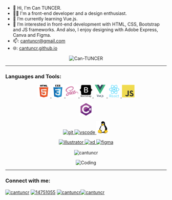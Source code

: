 - 👋 Hi, I'm Can TUNCER.
- 👨‍💻 I'm a front-end developer and a design enthusiast.
- 🌱 I’m currently learning Vue.js.
- 👀 I’m interested in front-end development with HTML, CSS, Bootstrap and JS frameworks. And also, I enjoy designing with Adobe Express, Canva and Figma.
- 📫: cantuncr@gmail.com
- 🌐: [cantuncr.github.io](https://cantuncr.github.io/can-tuncer.github.io/)
  

<div align="center">

![Can-TUNCER](https://lh3.googleusercontent.com/pw/AL9nZEVpbHaNjWtPE1jicqe5nSspIaGBEZczwBPhazXbZ7s2rJBUeLB-w17-IxilomnFP7KoXSX7TZiIg-Oyv1TZlv5LQniCswgEY6SavqrL-MQCTOU8g7ws5JoxgG6-aCLFAHj2TN1zsbnPEiPY5OqXWZAaJw=w1105-h799-no?authuser=0)


<hr>


<h3 align="left">Languages and Tools:</h3>
<p align="left"> 

<a href="https://www.w3.org/html/" target="_blank" rel="noreferrer"> <img src="https://raw.githubusercontent.com/devicons/devicon/master/icons/html5/html5-original-wordmark.svg" alt="html5" width="40" height="40"/> </a><a href="https://www.w3schools.com/css/" target="_blank" rel="noreferrer"> <img src="https://raw.githubusercontent.com/devicons/devicon/master/icons/css3/css3-original-wordmark.svg" alt="css3" width="40" height="40"/> </a><a href="https://sass-lang.com" target="_blank" rel="noreferrer"> <img src="https://raw.githubusercontent.com/devicons/devicon/master/icons/sass/sass-original.svg" alt="sass" width="40" height="40"/> </a><a href="https://getbootstrap.com" target="_blank" rel="noreferrer"> <img src="https://raw.githubusercontent.com/devicons/devicon/master/icons/bootstrap/bootstrap-plain-wordmark.svg" alt="bootstrap" width="40" height="40"/> </a> <a href="https://vuejs.org/" target="_blank" rel="noreferrer"> <img src="https://raw.githubusercontent.com/devicons/devicon/master/icons/vuejs/vuejs-original-wordmark.svg" alt="vuejs" width="40" height="40"/> </a><a href="https://reactjs.org/" target="_blank" rel="noreferrer"> <img src="https://raw.githubusercontent.com/devicons/devicon/master/icons/react/react-original-wordmark.svg" alt="react" width="40" height="40"/> </a><a href="https://developer.mozilla.org/en-US/docs/Web/JavaScript" target="_blank" rel="noreferrer"> <img src="https://raw.githubusercontent.com/devicons/devicon/master/icons/javascript/javascript-original.svg" alt="javascript" width="40" height="40"/> </a>

<a href="https://www.w3schools.com/cs/" target="_blank" rel="noreferrer"> <img src="https://raw.githubusercontent.com/devicons/devicon/master/icons/csharp/csharp-original.svg" alt="csharp" width="40" height="40"/> </a>

<a href="https://git-scm.com/" target="_blank" rel="noreferrer"> <img src="https://www.vectorlogo.zone/logos/git-scm/git-scm-icon.svg" alt="git" width="40" height="40"/> </a><a href="https://www.figma.com/" target="_blank" rel="noreferrer"> <img src="https://upload.vectorlogo.zone/logos/visualstudio_code/images/a4381320-f83c-4a29-9db3-b241c1d096b1.svg" alt="vscode" width="40" height="40"/> </a><a href="https://www.linux.org/" target="_blank" rel="noreferrer"> <img src="https://raw.githubusercontent.com/devicons/devicon/master/icons/linux/linux-original.svg" alt="linux" width="40" height="40"/> </a>

<a href="https://www.adobe.com/in/products/illustrator.html" target="_blank" rel="noreferrer"> <img src="https://www.vectorlogo.zone/logos/adobe_illustrator/adobe_illustrator-icon.svg" alt="illustrator" width="40" height="40"/> </a>      <a href="https://www.adobe.com/products/xd.html" target="_blank" rel="noreferrer"> <img src="https://cdn.worldvectorlogo.com/logos/adobe-xd.svg" alt="xd" width="40" height="40"/> </a><a href="https://www.figma.com/" target="_blank" rel="noreferrer"> <img src="https://www.vectorlogo.zone/logos/figma/figma-icon.svg" alt="figma" width="40" height="40"/> </a>    </p>

<p><img align="center" src="https://github-readme-stats.vercel.app/api/top-langs?username=cantuncr&show_icons=true&locale=en&layout=compact" alt="cantuncr" /></p>
  
![Coding](https://media.tenor.com/GfSX-u7VGM4AAAAC/coding.gif)

<hr>

<h3 align="left">Connect with me:</h3>
<p align="left">
<a href="https://linkedin.com/in/cantuncr" target="blank"><img align="center" src="https://raw.githubusercontent.com/rahuldkjain/github-profile-readme-generator/master/src/images/icons/Social/linked-in-alt.svg" alt="cantuncr" height="30" width="40" /></a>
<a href="https://stackoverflow.com/users/14751055" target="blank"><img align="center" src="https://raw.githubusercontent.com/rahuldkjain/github-profile-readme-generator/master/src/images/icons/Social/stack-overflow.svg" alt="14751055" height="30" width="40" /></a>
<a href="https://medium.com/cantuncr" target="blank"><img align="center" src="https://raw.githubusercontent.com/rahuldkjain/github-profile-readme-generator/master/src/images/icons/Social/medium.svg" alt="cantuncr" height="30" width="40" /></a><a href="https://www.hackerrank.com/cantuncr" target="blank"><img align="center" src="https://raw.githubusercontent.com/rahuldkjain/github-profile-readme-generator/master/src/images/icons/Social/hackerrank.svg" alt="cantuncr" height="30" width="40" /></a>
</p>

</div>
